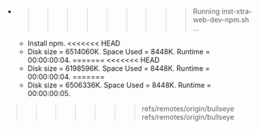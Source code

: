 * >>>>>>>>> Running inst-xtra-web-dev-npm.sh ...
  * Install npm.
<<<<<<< HEAD
  * Disk size = 6514060K. Space Used = 8448K. Runtime = 00:00:00:04.
=======
<<<<<<< HEAD
  * Disk size = 6198596K. Space Used = 8448K. Runtime = 00:00:00:04.
=======
  * Disk size = 6506336K. Space Used = 8448K. Runtime = 00:00:00:05.
>>>>>>> refs/remotes/origin/bullseye
>>>>>>> refs/remotes/origin/bullseye
